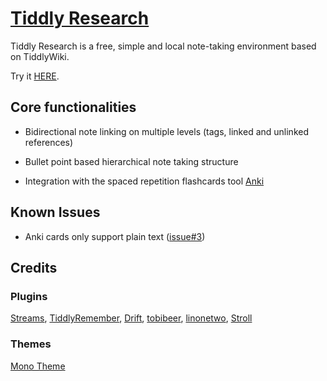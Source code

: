 # [Tiddly Research](https://kebifurai.github.io/TiddlyResearch)

Tiddly Research is a free, simple and local note-taking environment based on TiddlyWiki.

Try it [HERE](https://kebifurai.github.io/TiddlyResearch).

## Core functionalities

* Bidirectional note linking on multiple levels (tags, linked and unlinked references)

* Bullet point based hierarchical note taking structure

* Integration with the spaced repetition flashcards tool [Anki](https://apps.ankiweb.net/)

## Known Issues

* Anki cards only support plain text ([issue#3](https://github.com/sobjornstad/TiddlyRemember/issues/3))

## Credits

### Plugins
[Streams](https://saqimtiaz.github.io/sq-tw/streams.html), [TiddlyRemember](https://sobjornstad.github.io/TiddlyRemember/), [Drift](https://akhater.github.io/drift/), [tobibeer](http://tobibeer.github.io/tw5-plugins/#Plugins), [linonetwo](https://borber.cn/wiki/#:%5B%5BHello%20World%5D%5D), [Stroll](https://giffmex.org/stroll/stroll.html)

### Themes
[Mono Theme](http://j.d.mono.tiddlyspot.com/)
